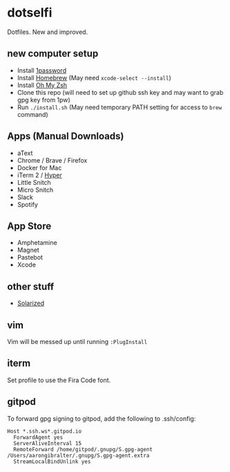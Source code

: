 # dotselfi

Dotfiles. New and improved.

## new computer setup

* Install [1password](https://1password.com/downloads/)
* Install [Homebrew](https://brew.sh/) (May need `xcode-select --install`)
* Install [Oh My Zsh](https://ohmyz.sh/)
* Clone this repo (will need to set up github ssh key and may want to grab gpg key from 1pw)
* Run `./install.sh` (May need temporary PATH setting for access to `brew` command)

## Apps (Manual Downloads)

* aText
* Chrome / Brave / Firefox
* Docker for Mac
* iTerm 2 / [Hyper](https://hyper.is/)
* Little Snitch
* Micro Snitch
* Slack
* Spotify

## App Store

* Amphetamine
* Magnet
* Pastebot
* Xcode

## other stuff

* [Solarized](https://ethanschoonover.com/solarized/)

## vim

Vim will be messed up until running `:PlugInstall`

## iterm

Set profile to use the Fira Code font.

## gitpod

To forward gpg signing to gitpod, add the following to .ssh/config:

```plaintext
Host *.ssh.ws*.gitpod.io
  ForwardAgent yes
  ServerAliveInterval 15
  RemoteForward /home/gitpod/.gnupg/S.gpg-agent /Users/aarongibralter/.gnupg/S.gpg-agent.extra
  StreamLocalBindUnlink yes
```
